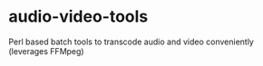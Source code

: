 # audio-video-tools
Perl based batch tools to transcode audio and video conveniently (leverages FFMpeg)
